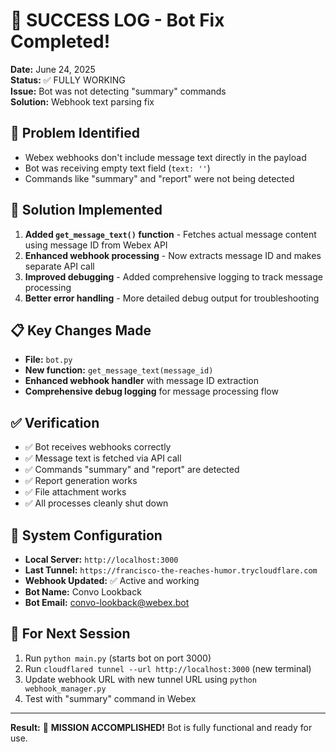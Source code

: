 # 🎉 SUCCESS LOG - Bot Fix Completed!

**Date:** June 24, 2025  
**Status:** ✅ FULLY WORKING  
**Issue:** Bot was not detecting "summary" commands  
**Solution:** Webhook text parsing fix  

## 🐛 Problem Identified
- Webex webhooks don't include message text directly in the payload
- Bot was receiving empty text field (`text: ''`)
- Commands like "summary" and "report" were not being detected

## 🔧 Solution Implemented
1. **Added `get_message_text()` function** - Fetches actual message content using message ID from Webex API
2. **Enhanced webhook processing** - Now extracts message ID and makes separate API call
3. **Improved debugging** - Added comprehensive logging to track message processing
4. **Better error handling** - More detailed debug output for troubleshooting

## 📋 Key Changes Made
- **File:** `bot.py`
- **New function:** `get_message_text(message_id)` 
- **Enhanced webhook handler** with message ID extraction
- **Comprehensive debug logging** for message processing flow

## ✅ Verification
- ✅ Bot receives webhooks correctly
- ✅ Message text is fetched via API call
- ✅ Commands "summary" and "report" are detected
- ✅ Report generation works
- ✅ File attachment works
- ✅ All processes cleanly shut down

## 🚀 System Configuration
- **Local Server:** `http://localhost:3000`
- **Last Tunnel:** `https://francisco-the-reaches-humor.trycloudflare.com`
- **Webhook Updated:** ✅ Active and working
- **Bot Name:** Convo Lookback
- **Bot Email:** convo-lookback@webex.bot

## 📝 For Next Session
1. Run `python main.py` (starts bot on port 3000)
2. Run `cloudflared tunnel --url http://localhost:3000` (new terminal)
3. Update webhook URL with new tunnel URL using `python webhook_manager.py`
4. Test with "summary" command in Webex

---
**Result:** 🎯 **MISSION ACCOMPLISHED!** Bot is fully functional and ready for use.
